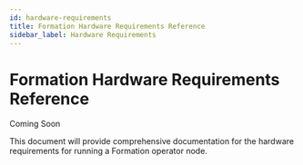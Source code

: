 ```yaml
---
id: hardware-requirements
title: Formation Hardware Requirements Reference
sidebar_label: Hardware Requirements
---
```


# Formation Hardware Requirements Reference

Coming Soon

This document will provide comprehensive documentation for the hardware requirements for running a Formation operator node. 
